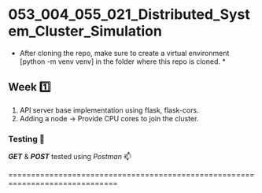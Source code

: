 # 053_004_055_021_Distributed_System_Cluster_Simulation

* After cloning the repo, make sure to create a virtual environment [python -m venv venv] in the folder where this repo is cloned. *

## **Week** 1️⃣

1. API server base implementation using flask, flask-cors.
2. Adding a node -> Provide CPU cores to join the cluster.

### **Testing** 🧪

***GET*** & ***POST*** tested using *Postman* 📫

==============================================================================
